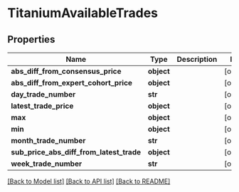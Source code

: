 # TitaniumAvailableTrades


## Properties
Name | Type | Description | Notes
------------ | ------------- | ------------- | -------------
**abs_diff_from_consensus_price** | **object** |  | [optional] 
**abs_diff_from_expert_cohort_price** | **object** |  | [optional] 
**day_trade_number** | **str** |  | [optional] 
**latest_trade_price** | **object** |  | [optional] 
**max** | **object** |  | [optional] 
**min** | **object** |  | [optional] 
**month_trade_number** | **str** |  | [optional] 
**sub_price_abs_diff_from_latest_trade** | **object** |  | [optional] 
**week_trade_number** | **str** |  | [optional] 

[[Back to Model list]](../README.md#documentation-for-models) [[Back to API list]](../README.md#documentation-for-api-endpoints) [[Back to README]](../README.md)


